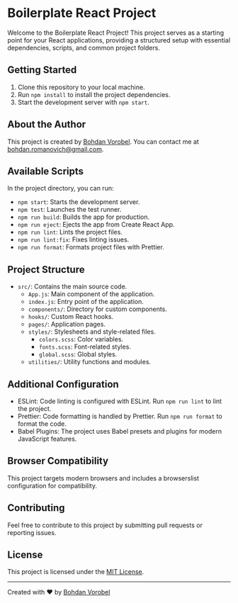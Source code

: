 # Boilerplate React Project

Welcome to the Boilerplate React Project! This project serves as a starting point for your React applications, providing a structured setup with essential dependencies, scripts, and common project folders.

## Getting Started

1. Clone this repository to your local machine.
2. Run `npm install` to install the project dependencies.
3. Start the development server with `npm start`.

## About the Author

This project is created by [Bohdan Vorobel](https://github.com/vorobel). You can contact me at bohdan.romanovich@gmail.com.

## Available Scripts

In the project directory, you can run:

- `npm start`: Starts the development server.
- `npm test`: Launches the test runner.
- `npm run build`: Builds the app for production.
- `npm run eject`: Ejects the app from Create React App.
- `npm run lint`: Lints the project files.
- `npm run lint:fix`: Fixes linting issues.
- `npm run format`: Formats project files with Prettier.

## Project Structure

- `src/`: Contains the main source code.
  - `App.js`: Main component of the application.
  - `index.js`: Entry point of the application.
  - `components/`: Directory for custom components.
  - `hooks/`: Custom React hooks.
  - `pages/`: Application pages.
  - `styles/`: Stylesheets and style-related files.
    - `colors.scss`: Color variables.
    - `fonts.scss`: Font-related styles.
    - `global.scss`: Global styles.
  - `utilities/`: Utility functions and modules.

## Additional Configuration

- ESLint: Code linting is configured with ESLint. Run `npm run lint` to lint the project.
- Prettier: Code formatting is handled by Prettier. Run `npm run format` to format the code.
- Babel Plugins: The project uses Babel presets and plugins for modern JavaScript features.

## Browser Compatibility

This project targets modern browsers and includes a browserslist configuration for compatibility.

## Contributing

Feel free to contribute to this project by submitting pull requests or reporting issues.

## License

This project is licensed under the [MIT License](LICENSE).

---

Created with ❤️ by [Bohdan Vorobel](https://github.com/vorobel)
